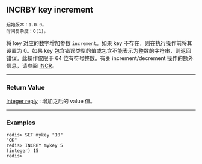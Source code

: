 ## INCRBY key increment

    起始版本：1.0.0。
    时间复杂度：O(1)。

将 key 对应的数字增加参数 `increment`。如果 key 不存在，则在执行操作前将其设置为 0。如果 key 包含错误类型的值或包含不能表示为整数的字符串，则返回错误。此操作仅限于 64 位有符号整数。有关 increment/decrement 操作的额外信息，请参阅 [INCR](INCR.md)。

---

### Return Value

[Integer reply](../topics/protocol.md#resp-integers) : 增加之后的 value 值。

---

### Examples

```
redis> SET mykey "10"
"OK"
redis> INCRBY mykey 5
(integer) 15
redis> 
```